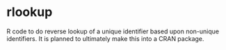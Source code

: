 # rlookup
R code to do reverse lookup of a unique identifier based upon non-unique identifiers.  It is planned to ultimately make this into a CRAN package.
